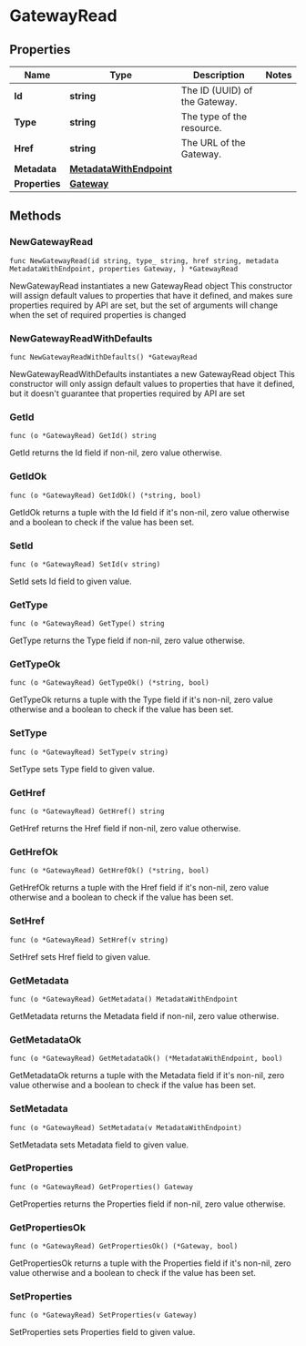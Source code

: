 # GatewayRead

## Properties

|Name | Type | Description | Notes|
|------------ | ------------- | ------------- | -------------|
|**Id** | **string** | The ID (UUID) of the Gateway. | |
|**Type** | **string** | The type of the resource. | |
|**Href** | **string** | The URL of the Gateway. | |
|**Metadata** | [**MetadataWithEndpoint**](MetadataWithEndpoint.md) |  | |
|**Properties** | [**Gateway**](Gateway.md) |  | |

## Methods

### NewGatewayRead

`func NewGatewayRead(id string, type_ string, href string, metadata MetadataWithEndpoint, properties Gateway, ) *GatewayRead`

NewGatewayRead instantiates a new GatewayRead object
This constructor will assign default values to properties that have it defined,
and makes sure properties required by API are set, but the set of arguments
will change when the set of required properties is changed

### NewGatewayReadWithDefaults

`func NewGatewayReadWithDefaults() *GatewayRead`

NewGatewayReadWithDefaults instantiates a new GatewayRead object
This constructor will only assign default values to properties that have it defined,
but it doesn't guarantee that properties required by API are set

### GetId

`func (o *GatewayRead) GetId() string`

GetId returns the Id field if non-nil, zero value otherwise.

### GetIdOk

`func (o *GatewayRead) GetIdOk() (*string, bool)`

GetIdOk returns a tuple with the Id field if it's non-nil, zero value otherwise
and a boolean to check if the value has been set.

### SetId

`func (o *GatewayRead) SetId(v string)`

SetId sets Id field to given value.


### GetType

`func (o *GatewayRead) GetType() string`

GetType returns the Type field if non-nil, zero value otherwise.

### GetTypeOk

`func (o *GatewayRead) GetTypeOk() (*string, bool)`

GetTypeOk returns a tuple with the Type field if it's non-nil, zero value otherwise
and a boolean to check if the value has been set.

### SetType

`func (o *GatewayRead) SetType(v string)`

SetType sets Type field to given value.


### GetHref

`func (o *GatewayRead) GetHref() string`

GetHref returns the Href field if non-nil, zero value otherwise.

### GetHrefOk

`func (o *GatewayRead) GetHrefOk() (*string, bool)`

GetHrefOk returns a tuple with the Href field if it's non-nil, zero value otherwise
and a boolean to check if the value has been set.

### SetHref

`func (o *GatewayRead) SetHref(v string)`

SetHref sets Href field to given value.


### GetMetadata

`func (o *GatewayRead) GetMetadata() MetadataWithEndpoint`

GetMetadata returns the Metadata field if non-nil, zero value otherwise.

### GetMetadataOk

`func (o *GatewayRead) GetMetadataOk() (*MetadataWithEndpoint, bool)`

GetMetadataOk returns a tuple with the Metadata field if it's non-nil, zero value otherwise
and a boolean to check if the value has been set.

### SetMetadata

`func (o *GatewayRead) SetMetadata(v MetadataWithEndpoint)`

SetMetadata sets Metadata field to given value.


### GetProperties

`func (o *GatewayRead) GetProperties() Gateway`

GetProperties returns the Properties field if non-nil, zero value otherwise.

### GetPropertiesOk

`func (o *GatewayRead) GetPropertiesOk() (*Gateway, bool)`

GetPropertiesOk returns a tuple with the Properties field if it's non-nil, zero value otherwise
and a boolean to check if the value has been set.

### SetProperties

`func (o *GatewayRead) SetProperties(v Gateway)`

SetProperties sets Properties field to given value.



